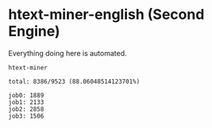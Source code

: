 # htext-miner-english (Second Engine)

Everything doing here is automated.

```
htext-miner

total: 8386/9523 (88.06048514123701%)

job0: 1889
job1: 2133
job2: 2858
job3: 1506
```